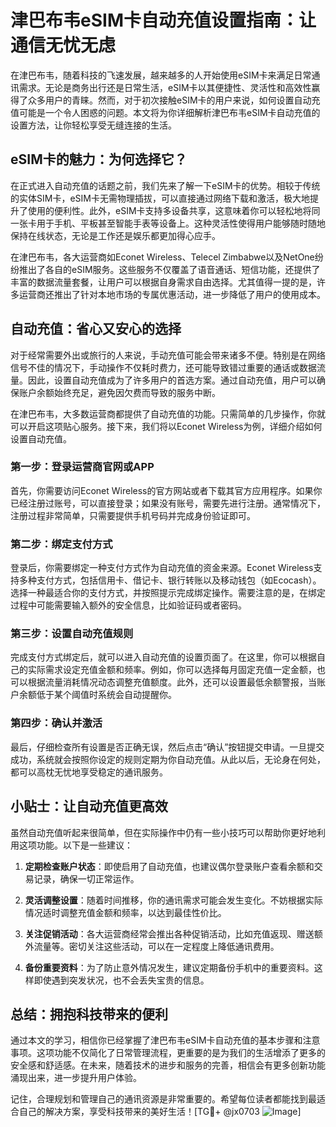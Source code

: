 # 津巴布韦eSIM卡自动充值设置指南：让通信无忧无虑

在津巴布韦，随着科技的飞速发展，越来越多的人开始使用eSIM卡来满足日常通讯需求。无论是商务出行还是日常生活，eSIM卡以其便捷性、灵活性和高效性赢得了众多用户的青睐。然而，对于初次接触eSIM卡的用户来说，如何设置自动充值可能是一个令人困惑的问题。本文将为你详细解析津巴布韦eSIM卡自动充值的设置方法，让你轻松享受无缝连接的生活。

## eSIM卡的魅力：为何选择它？

在正式进入自动充值的话题之前，我们先来了解一下eSIM卡的优势。相较于传统的实体SIM卡，eSIM卡无需物理插拔，可以直接通过网络下载和激活，极大地提升了使用的便利性。此外，eSIM卡支持多设备共享，这意味着你可以轻松地将同一张卡用于手机、平板甚至智能手表等设备上。这种灵活性使得用户能够随时随地保持在线状态，无论是工作还是娱乐都更加得心应手。

在津巴布韦，各大运营商如Econet Wireless、Telecel Zimbabwe以及NetOne纷纷推出了各自的eSIM服务。这些服务不仅覆盖了语音通话、短信功能，还提供了丰富的数据流量套餐，让用户可以根据自身需求自由选择。尤其值得一提的是，许多运营商还推出了针对本地市场的专属优惠活动，进一步降低了用户的使用成本。

## 自动充值：省心又安心的选择

对于经常需要外出或旅行的人来说，手动充值可能会带来诸多不便。特别是在网络信号不佳的情况下，手动操作不仅耗时费力，还可能导致错过重要的通话或数据流量。因此，设置自动充值成为了许多用户的首选方案。通过自动充值，用户可以确保账户余额始终充足，避免因欠费而导致的服务中断。

在津巴布韦，大多数运营商都提供了自动充值的功能。只需简单的几步操作，你就可以开启这项贴心服务。接下来，我们将以Econet Wireless为例，详细介绍如何设置自动充值。

### 第一步：登录运营商官网或APP

首先，你需要访问Econet Wireless的官方网站或者下载其官方应用程序。如果你已经注册过账号，可以直接登录；如果没有账号，需要先进行注册。通常情况下，注册过程非常简单，只需要提供手机号码并完成身份验证即可。

### 第二步：绑定支付方式

登录后，你需要绑定一种支付方式作为自动充值的资金来源。Econet Wireless支持多种支付方式，包括信用卡、借记卡、银行转账以及移动钱包（如Ecocash）。选择一种最适合你的支付方式，并按照提示完成绑定操作。需要注意的是，在绑定过程中可能需要输入额外的安全信息，比如验证码或者密码。

### 第三步：设置自动充值规则

完成支付方式绑定后，就可以进入自动充值的设置页面了。在这里，你可以根据自己的实际需求设定充值金额和频率。例如，你可以选择每月固定充值一定金额，也可以根据流量消耗情况动态调整充值额度。此外，还可以设置最低余额警报，当账户余额低于某个阈值时系统会自动提醒你。

### 第四步：确认并激活

最后，仔细检查所有设置是否正确无误，然后点击“确认”按钮提交申请。一旦提交成功，系统就会按照你设定的规则定期为你自动充值。从此以后，无论身在何处，都可以高枕无忧地享受稳定的通讯服务。

## 小贴士：让自动充值更高效

虽然自动充值听起来很简单，但在实际操作中仍有一些小技巧可以帮助你更好地利用这项功能。以下是一些建议：

1. **定期检查账户状态**：即使启用了自动充值，也建议偶尔登录账户查看余额和交易记录，确保一切正常运作。
   
2. **灵活调整设置**：随着时间推移，你的通讯需求可能会发生变化。不妨根据实际情况适时调整充值金额和频率，以达到最佳性价比。

3. **关注促销活动**：各大运营商经常会推出各种促销活动，比如充值返现、赠送额外流量等。密切关注这些活动，可以在一定程度上降低通讯费用。

4. **备份重要资料**：为了防止意外情况发生，建议定期备份手机中的重要资料。这样即使遇到突发状况，也不会丢失宝贵的信息。

## 总结：拥抱科技带来的便利

通过本文的学习，相信你已经掌握了津巴布韦eSIM卡自动充值的基本步骤和注意事项。这项功能不仅简化了日常管理流程，更重要的是为我们的生活增添了更多的安全感和舒适感。在未来，随着技术的进步和服务的完善，相信会有更多创新功能涌现出来，进一步提升用户体验。

记住，合理规划和管理自己的通讯资源是非常重要的。希望每位读者都能找到最适合自己的解决方案，享受科技带来的美好生活！[TG💪+ @jx0703 ![Image](https://github.com/user-attachments/assets/dbca1d08-cadb-493c-b0ec-ad6f7a83f270)]